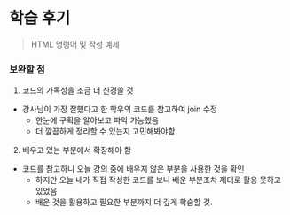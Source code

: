 # 학습 후기

> HTML 명령어 및 작성 예제



### 보완할 점

1. 코드의 가독성을 조금 더 신경쓸 것

- 강사님이 가장 잘했다고 한 학우의 코드를 참고하여 join 수정
  - 한눈에 구획을 알아보고 파악 가능했음
  - 더 깔끔하게 정리할 수 있는지 고민해봐야함

2. 배우고 있는 부분에서 확장해야 함

- 코드를 참고하니 오늘 강의 중에 배우지 않은 부분을 사용한 것을 확인
  - 하지만 오늘 내가 직접 작성한 코드를 보니 배운 부분조차 제대로 활용 못하고 있었음
  - 배운 것을 활용하고 필요한 부분까지 더 깊게 학습할 것.